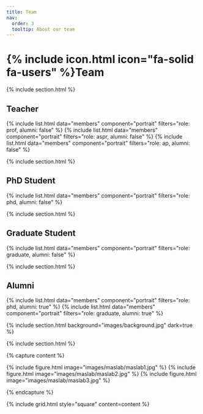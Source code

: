 ```yaml
---
title: Team
nav:
  order: 3
  tooltip: About our team
---
```


# {% include icon.html icon="fa-solid fa-users" %}Team

{% include section.html %}

## Teacher

{% include list.html data="members" component="portrait" filters="role: prof, alumni: false" %}
{% include list.html data="members" component="portrait" filters="role: aspr, alumni: false" %}
{% include list.html data="members" component="portrait" filters="role: ap, alumni: false" %}


{% include section.html %}

## PhD Student

{% include list.html data="members" component="portrait" filters="role: phd, alumni: false" %}

{% include section.html %}

## Graduate Student

{% include list.html data="members" component="portrait" filters="role: graduate, alumni: false" %}

{% include section.html %}

## Alumni

{% include list.html data="members" component="portrait" filters="role: phd, alumni: true" %}
{% include list.html data="members" component="portrait" filters="role: graduate, alumni: true" %}

{% include section.html background="images/background.jpg" dark=true %}

{% include section.html %}

{% capture content %}

{% include figure.html image="images/maslab/maslab1.jpg" %}
{% include figure.html image="images/maslab/maslab2.jpg" %}
{% include figure.html image="images/maslab/maslab3.jpg" %}

{% endcapture %}

{% include grid.html style="square" content=content %}
